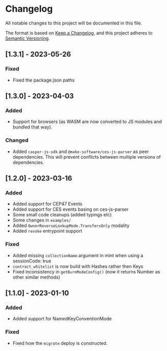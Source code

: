 # Changelog

All notable changes to this project will be documented in this file.

The format is based on [Keep a Changelog](https://keepachangelog.com/en/1.0.0/),
and this project adheres to [Semantic Versioning](https://semver.org/spec/v2.0.0.html).

## [1.3.1] - 2023-05-26

### Fixed

- Fixed the package.json paths

## [1.3.0] - 2023-04-03

### Added

- Support for browsers (as WASM are now converted to JS modules and bundled that way).

### Changed

- Added `casper-js-sdk` and `@make-software/ces-js-parser` as peer dependencies. This will prevent conflicts between multiple versions of dependencies.

## [1.2.0] - 2023-03-16

### Added

- Added support for CEP47 Events
- Added support for CES events basing on ces-js-parser
- Some small code cleanups (added typings etc)
- Some changes in `examples/`
- Added `OwnerReverseLookupMode.TransfersOnly` modality
- Added `revoke` entrypoint support

### Fixed

- Added missing `collectionName` argument in mint when using a sessionCode: true
- `contract_whitelist` is now build with Hashes rather then Keys
- Fixed inconsistency in `getBurnModeConfig()` (now it returns Number as other similar methods)

## [1.1.0] - 2023-01-10

### Added

- Added support for NamedKeyConventionMode

### Fixed

- Fixed how the `migrate` deploy is constructed.
